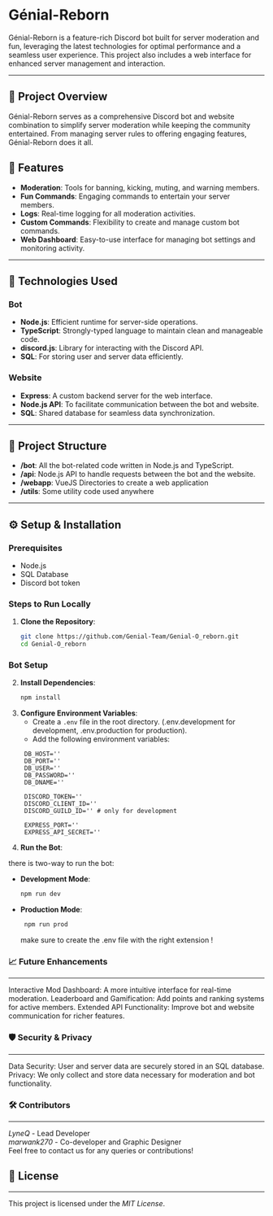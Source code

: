 # Génial-Reborn

Génial-Reborn is a feature-rich Discord bot built for server moderation and fun, leveraging the latest technologies for optimal performance and a seamless user experience. This project also includes a web interface for enhanced server management and interaction.

---

## 📌 Project Overview

Génial-Reborn serves as a comprehensive Discord bot and website combination to simplify server moderation while keeping the community entertained. From managing server rules to offering engaging features, Génial-Reborn does it all.

## 🚀 Features

- **Moderation**: Tools for banning, kicking, muting, and warning members.
- **Fun Commands**: Engaging commands to entertain your server members.
- **Logs**: Real-time logging for all moderation activities.
- **Custom Commands**: Flexibility to create and manage custom bot commands.
- **Web Dashboard**: Easy-to-use interface for managing bot settings and monitoring activity.

---

## 🔧 Technologies Used

### Bot
- **Node.js**: Efficient runtime for server-side operations.
- **TypeScript**: Strongly-typed language to maintain clean and manageable code.
- **discord.js**: Library for interacting with the Discord API.
- **SQL**: For storing user and server data efficiently.

### Website
- **Express**: A custom backend server for the web interface.
- **Node.js API**: To facilitate communication between the bot and website.
- **SQL**: Shared database for seamless data synchronization.

---

## 📂 Project Structure

- **/bot**: All the bot-related code written in Node.js and TypeScript.
- **/api**: Node.js API to handle requests between the bot and the website.
- **/webapp**: VueJS Directories to create a web application
- **/utils**: Some utility code used anywhere
---

## ⚙️ Setup & Installation

### Prerequisites
- Node.js 
- SQL Database
- Discord bot token

### Steps to Run Locally
1. **Clone the Repository**:
   ```bash
   git clone https://github.com/Genial-Team/Genial-O_reborn.git
   cd Genial-O_reborn
   ```
### Bot Setup
2. **Install Dependencies**:
   ```bash
   npm install
   ```
2. **Configure Environment Variables**:
   - Create a `.env` file in the root directory. (.env.development for development, .env.production for production).
   - Add the following environment variables:
   ```dotenv#Database
    DB_HOST=''
    DB_PORT=''
    DB_USER=''
    DB_PASSWORD=''
    DB_DNAME=''
    
    DISCORD_TOKEN=''
    DISCORD_CLIENT_ID=''
    DISCORD_GUILD_ID='' # only for development
    
    EXPRESS_PORT=''
    EXPRESS_API_SECRET=''
   ```
3. **Run the Bot**:

there is two-way to run the bot:
- **Development Mode**:
   ```bash
   npm run dev
   ```
- **Production Mode**:
   ```bash
    npm run prod
    ```
  make sure to create the .env file with the right extension !

### 📈 Future Enhancements
---
Interactive Mod Dashboard: A more intuitive interface for real-time moderation.
Leaderboard and Gamification: Add points and ranking systems for active members.
Extended API Functionality: Improve bot and website communication for richer features.

### 🛡️ Security & Privacy
---
Data Security: User and server data are securely stored in an SQL database.
Privacy: We only collect and store data necessary for moderation and bot functionality.

### 🛠️ Contributors
---
_LyneQ_ - Lead Developer\
_marwank270_ - Co-developer and Graphic Designer\
Feel free to contact us for any queries or contributions!

## 📜 License
---
This project is licensed under the *MIT License*.


   
   

   


